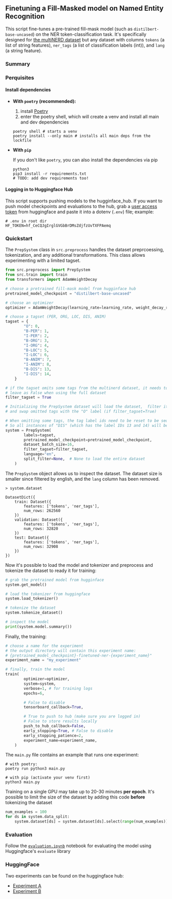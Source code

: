 ## Finetuning a Fill-Masked model on Named Entity Recognition

This script fine-tunes a pre-trained fill-mask model (such as `distilbert-base-uncased`) on the NER token-classification task. It's specifically designed for [the multiNERD dataset](https://huggingface.co/datasets/Babelscape/multinerd) but any dataset with columns `tokens` (a list of string features), `ner_tags` (a list of classification labels (int)), and `lang` (a string feature).


### Summary


### Perquisites

#### Install dependencies
- **With `poetry` (recommended):**
    1. install [Poetry](https://python-poetry.org/docs/#installation)
    2. enter the poetry shell, which will create a venv and install all main and dev dependencies

    ```shell
    poetry shell # starts a venv
    poetry install --only main # installs all main deps from the lockfile
    ```

- **With `pip`**
    
    If you don't like `poetry`, you can also install the dependencies via pip
    
    ```shell
    python3
    pip3 install -r requirements.txt
    # TODO: add dev requirements too! 
    ```

#### Logging in to Huggingface Hub

This script supports pushing models to the hugginface_hub. If you want to push model checkpoints and evaluations to the hub, grab a [user access token](https://huggingface.co/docs/hub/security-tokens) from huggingface and paste it into a dotenv (`.env`) file; example:

```shell
# .env in root dir
HF_TOKEN=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
```

### Quickstart

The `PrepSystem` class in `src.preprocess` handles the dataset preprcoessing, tokenization, and any additional transformations. This class allows experimenting with a limited tagset. 

```python
from src.preprocess import PrepSystem
from src.train import train
from transformers import AdamWeightDecay

# choose a pretrained fill-mask model from hugginface hub
pretrained_model_checkpoint = "distilbert-base-uncased"

# choose an optimizer
optimizer = AdamWeightDecay(learning_rate=learning_rate, weight_decay_rate=0.0)

# choose a tagset (PER, ORG, LOC, DIS, ANIM)
tagset = {
        "O": 0,
        "B-PER": 1,
        "I-PER": 2,
        "B-ORG": 3,
        "I-ORG": 4,
        "B-LOC": 5,
        "I-LOC": 6,
        "B-ANIM": 7,
        "I-ANIM": 8,
        "B-DIS": 13,
        "I-DIS": 14,
    }

# if the tagset omits some tags from the multinerd dataset, it needs to be filtered out
# leave as False when using the full dataset
filter_tagset = True

# Initializing the PrepSystem dataset will load the dataset,  filter it by language, 
# and swap omitted tags with the "O" label (if filter_tagset=True)

# When omitting some tags, the tag label ids need to be reset to be sequential numbers 
# So all instances of "DIS" (which has the label IDs 13 and 14) will be reindexed and mapped to 9 and 10
system = PrepSystem(
        labels=tagset,
        pretrained_model_checkpoint=pretrained_model_checkpoint,
        dataset_batch_size=16,
        filter_tagset=filter_tagset,
        language="en",
        split_filter=None,  # None to load the entire dataset
    )

```

The `PrepSystem` object allows us to inspect the dataset. The dataset size is smaller since filtered by english, and the `lang` column has been removed. 

```shell
> system.dataset

DatasetDict({
    train: Dataset({
        features: ['tokens', 'ner_tags'],
        num_rows: 262560
    })
    validation: Dataset({
        features: ['tokens', 'ner_tags'],
        num_rows: 32820
    })
    test: Dataset({
        features: ['tokens', 'ner_tags'],
        num_rows: 32908
    })
})
```

Now it's possible to load the model and tokenizer and preprocess and tokenize the dataset to ready it for training:

```python
# grab the pretrained model from hugginface
system.get_model()

# load the tokenizer from huggingface 
system.load_tokenizer()

# tokenize the dataset 
system.tokenize_dataset()

# inspect the model
print(system.model.summary())
```

Finally, the training:

```python
# choose a name for the experiment
# the output directory will contain this experiment name:
# {pretrained_model_checkpoint}-finetuned-ner-{experiment_name}"
experiment_name = "my_experiment"

# finally, train the model
train(
        optimizer=optimizer,
        system=system,
        verbose=1, # for training logs
        epochs=6,

        # False to disable
        tensorboard_callback=True, 

        # True to push to hub (make sure you are logged in)
        # False to store results locally
        push_to_hub_callback=False, 
        early_stopping=True, # False to disable
        early_stopping_patience=2,
        experiment_name=experiment_name,
    )
```

The `main.py` file contains an example that runs one experiment: 

```shell
# with poetry:
poetry run python3 main.py

# with pip (activate your venv first)
python3 main.py
```

Training on a single GPU may take up to 20-30 minutes **per epoch**. It's possible to limit the size of the dataset by adding this code **before** tokenizing the dataset

```python
num_examples = 100
for ds in system.data_split:
    system.dataset[ds] = system.dataset[ds].select(range(num_examples))
```

### Evaluation
Follow the [`evaluation.ipynb`](evaluation.ipynb) notebook for evaluating the model using Huggingface's `evaluate` library

### HuggingFace
Two experiments can be found on the huggingface hub:

- [Experiment A](https://huggingface.co/i-be-snek/distilbert-base-uncased-finetuned-ner-exp_A)
- [Experiment B](https://huggingface.co/i-be-snek/distilbert-base-uncased-finetuned-ner-exp_B)